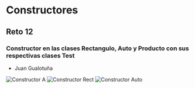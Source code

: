 # Constructores
## Reto 12
### Constructor en las clases Rectangulo, Auto y Producto con sus respectivas clases Test
* Juan Gualotuña

![Constructor A](https://github.com/juandiego252/Constructores/assets/102696740/3b7f5181-007e-4168-af67-d7cce4a20e2c)
![Constructor Rect](https://github.com/juandiego252/Constructores/assets/102696740/7a2d046c-6791-4b26-8953-ef2cd704bf25)
![Constructor Auto](https://github.com/juandiego252/Constructores/assets/102696740/f0562ea2-6b88-4706-81d3-512c7cfc9140)
